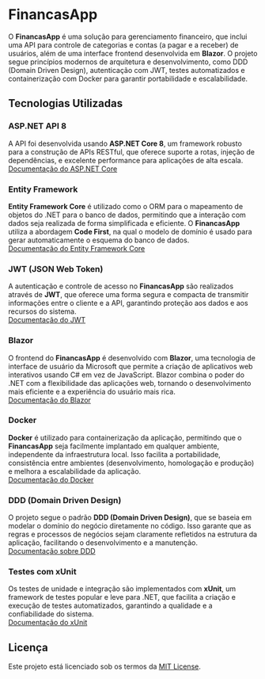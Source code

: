 # FinancasApp

O **FinancasApp** é uma solução para gerenciamento financeiro, que inclui uma API para controle de categorias e contas (a pagar e a receber) de usuários, além de uma interface frontend desenvolvida em **Blazor**. O projeto segue princípios modernos de arquitetura e desenvolvimento, como DDD (Domain Driven Design), autenticação com JWT, testes automatizados e containerização com Docker para garantir portabilidade e escalabilidade.

## Tecnologias Utilizadas

### ASP.NET API 8
A API foi desenvolvida usando **ASP.NET Core 8**, um framework robusto para a construção de APIs RESTful, que oferece suporte a rotas, injeção de dependências, e excelente performance para aplicações de alta escala.  
[Documentação do ASP.NET Core](https://learn.microsoft.com/aspnet/core)

### Entity Framework
**Entity Framework Core** é utilizado como o ORM para o mapeamento de objetos do .NET para o banco de dados, permitindo que a interação com dados seja realizada de forma simplificada e eficiente. O **FinancasApp** utiliza a abordagem **Code First**, na qual o modelo de domínio é usado para gerar automaticamente o esquema do banco de dados.  
[Documentação do Entity Framework Core](https://learn.microsoft.com/ef/core)

### JWT (JSON Web Token)
A autenticação e controle de acesso no **FinancasApp** são realizados através de **JWT**, que oferece uma forma segura e compacta de transmitir informações entre o cliente e a API, garantindo proteção aos dados e aos recursos do sistema.  
[Documentação do JWT](https://jwt.io/introduction/)

### Blazor
O frontend do **FinancasApp** é desenvolvido com **Blazor**, uma tecnologia de interface de usuário da Microsoft que permite a criação de aplicativos web interativos usando C# em vez de JavaScript. Blazor combina o poder do .NET com a flexibilidade das aplicações web, tornando o desenvolvimento mais eficiente e a experiência do usuário mais rica.  
[Documentação do Blazor](https://learn.microsoft.com/aspnet/core/blazor)

### Docker
**Docker** é utilizado para containerização da aplicação, permitindo que o **FinancasApp** seja facilmente implantado em qualquer ambiente, independente da infraestrutura local. Isso facilita a portabilidade, consistência entre ambientes (desenvolvimento, homologação e produção) e melhora a escalabilidade da aplicação.  
[Documentação do Docker](https://docs.docker.com/get-started/)

### DDD (Domain Driven Design)
O projeto segue o padrão **DDD (Domain Driven Design)**, que se baseia em modelar o domínio do negócio diretamente no código. Isso garante que as regras e processos de negócios sejam claramente refletidos na estrutura da aplicação, facilitando o desenvolvimento e a manutenção.  
[Documentação sobre DDD](https://martinfowler.com/bliki/DomainDrivenDesign.html)

### Testes com xUnit
Os testes de unidade e integração são implementados com **xUnit**, um framework de testes popular e leve para .NET, que facilita a criação e execução de testes automatizados, garantindo a qualidade e a confiabilidade do sistema.  
[Documentação do xUnit](https://xunit.net/)

## Licença

Este projeto está licenciado sob os termos da [MIT License](LICENSE).
